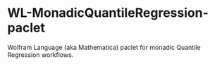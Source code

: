 # WL-MonadicQuantileRegression-paclet
Wolfram Language (aka Mathematica) paclet for monadic Quantile Regression  workflows.
